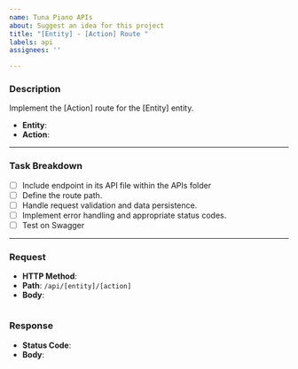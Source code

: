 ```yaml
---
name: Tuna Piano APIs
about: Suggest an idea for this project
title: "[Entity] - [Action] Route "
labels: api
assignees: ''

---
```


### **Description**  
Implement the [Action] route for the [Entity] entity. 

- **Entity**: 
- **Action**: 

---

### **Task Breakdown**

- [ ] Include endpoint in its API file within the APIs folder
- [ ] Define the route path.
- [ ] Handle request validation and data persistence.
- [ ] Implement error handling and appropriate status codes.
- [ ] Test on Swagger 

---

### **Request**

- **HTTP Method**: 
- **Path**: `/api/[entity]/[action]`
- **Body**:
```

 ```

### **Response** 
- **Status Code**:
- **Body**:
```

 ```
